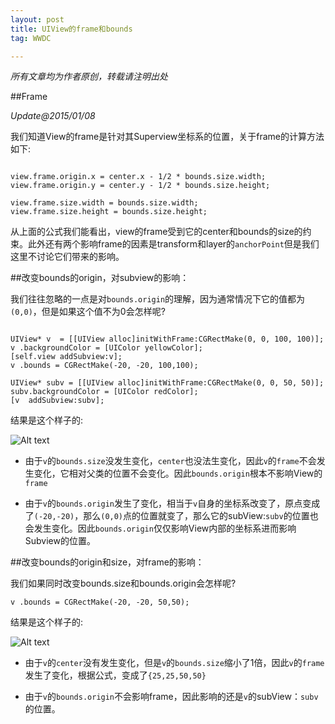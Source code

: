 ```yaml
---
layout: post
title: UIView的frame和bounds
tag: WWDC

---
```

<em>所有文章均为作者原创，转载请注明出处</em>


##Frame

<em> Update@2015/01/08 </em>

我们知道View的frame是针对其Superview坐标系的位置，关于frame的计算方法如下: 

```

view.frame.origin.x = center.x - 1/2 * bounds.size.width;   
view.frame.origin.y = center.y - 1/2 * bounds.size.height;  
     
view.frame.size.width = bounds.size.width;
view.frame.size.height = bounds.size.height;  

```
从上面的公式我们能看出，view的frame受到它的center和bounds的size的约束。此外还有两个影响frame的因素是transform和layer的`anchorPoint`但是我们这里不讨论它们带来的影响。


##改变bounds的origin，对subview的影响：

我们往往忽略的一点是对`bounds.origin`的理解，因为通常情况下它的值都为`(0,0)`，但是如果这个值不为0会怎样呢?

```

UIView* v  = [[UIView alloc]initWithFrame:CGRectMake(0, 0, 100, 100)];
v .backgroundColor = [UIColor yellowColor];
[self.view addSubview:v];
v .bounds = CGRectMake(-20, -20, 100,100);

UIView* subv = [[UIView alloc]initWithFrame:CGRectMake(0, 0, 50, 50)];
subv.backgroundColor = [UIColor redColor];
[v  addSubview:subv];

```
结果是这个样子的:

![Alt text](/blog/images/2011/06/bounds1.png)

- 由于`v`的`bounds.size`没发生变化，`center`也没法生变化，因此`v`的`frame`不会发生变化，它相对父类的位置不会变化。因此`bounds.origin`根本不影响View的`frame`

- 由于`v`的`bounds.origin`发生了变化，相当于`v`自身的坐标系改变了，原点变成了`(-20,-20)`，那么`(0,0)`点的位置就变了，那么它的subView:`subv`的位置也会发生变化。因此`bounds.origin`仅仅影响View内部的坐标系进而影响Subview的位置。


##改变bounds的origin和size，对frame的影响：

我们如果同时改变bounds.size和bounds.origin会怎样呢?

```
v .bounds = CGRectMake(-20, -20, 50,50);

```

结果是这个样子的:

![Alt text](/blog/images/2011/06/bounds2.png)

- 由于`v`的`center`没有发生变化，但是`v`的`bounds.size`缩小了1倍，因此`v`的`frame`发生了变化，根据公式，变成了`{25,25,50,50}`

- 由于`v`的`bounds.origin`不会影响frame，因此影响的还是`v`的subView：`subv`的位置。




